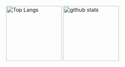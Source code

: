 
<p align="left"> 
  <img alt="Top Langs" height="150px" src="https://github-readme-stats.vercel.app/api/top-langs/?username=Wata-Naoki&theme=onedark&show_icons=true&layout=compact&langs_count=15" />
  <img alt="github stats" height="150px" src="https://github-readme-stats.vercel.app/api?username=Wata-Naoki&show_icons=ture&theme=onedark" />
</p>

